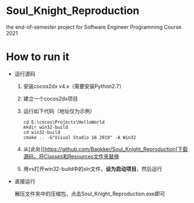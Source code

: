 # Soul_Knight_Reproduction
the end-of-semester project for Software Engineer Programming Course 2021



# How to run it

* 运行源码

  1. 安装cocos2dx v4.x（需要安装Python2.7）

  2. 建立一个cocos2dx项目

  3. 运行如下代码（地址仅为示例）

     ```
     cd E:\cocos\Projects\HelloWorld
     mkdir win32-build
     cd win32-build
     cmake .. -G"Visual Studio 16 2019" -A Win32
     ```

  4. 从[此处][https://github.com/Baokker/Soul_Knight_Reproduction]下载源码，将Classes和Resources文件夹替换

  5. 用vs打开win32-build中的sln文件，__设为启动项目__，然后运行

* 直接运行

  解压文件夹中的压缩包，点击Soul_Knight_Reproduction.exe即可